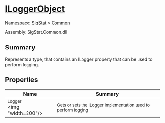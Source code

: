# [ILoggerObject](./ILoggerObject.md)

Namespace: [SigStat]() > [Common](./README.md)

Assembly: SigStat.Common.dll

## Summary
Represents a type, that contains an ILogger property that can be used to perform logging.

## Properties

| Name | Summary | 
| --- | --- | 
| <sub>Logger</sub><div style="pointer-events: none; cursor: default;"><img "width=200"/></div>| <sub>Gets or sets the ILogger implementation used to perform logging</sub>| <br>


